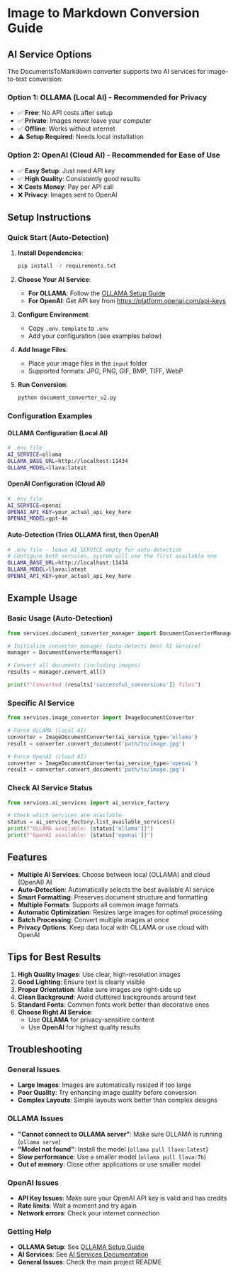 # Image to Markdown Conversion Guide

## AI Service Options

The DocumentsToMarkdown converter supports two AI services for image-to-text conversion:

### Option 1: OLLAMA (Local AI) - **Recommended for Privacy**
- ✅ **Free**: No API costs after setup
- ✅ **Private**: Images never leave your computer
- ✅ **Offline**: Works without internet
- ⚠️ **Setup Required**: Needs local installation

### Option 2: OpenAI (Cloud AI) - **Recommended for Ease of Use**
- ✅ **Easy Setup**: Just need API key
- ✅ **High Quality**: Consistently good results
- ❌ **Costs Money**: Pay per API call
- ❌ **Privacy**: Images sent to OpenAI

## Setup Instructions

### Quick Start (Auto-Detection)

1. **Install Dependencies**:
   ```bash
   pip install -r requirements.txt
   ```

2. **Choose Your AI Service**:
   - **For OLLAMA**: Follow the [OLLAMA Setup Guide](OLLAMA_SETUP_GUIDE.md)
   - **For OpenAI**: Get API key from https://platform.openai.com/api-keys

3. **Configure Environment**:
   - Copy `.env.template` to `.env`
   - Add your configuration (see examples below)

4. **Add Image Files**:
   - Place your image files in the `input` folder
   - Supported formats: JPG, PNG, GIF, BMP, TIFF, WebP

5. **Run Conversion**:
   ```bash
   python document_converter_v2.py
   ```

### Configuration Examples

#### OLLAMA Configuration (Local AI)
```bash
# .env file
AI_SERVICE=ollama
OLLAMA_BASE_URL=http://localhost:11434
OLLAMA_MODEL=llava:latest
```

#### OpenAI Configuration (Cloud AI)
```bash
# .env file
AI_SERVICE=openai
OPENAI_API_KEY=your_actual_api_key_here
OPENAI_MODEL=gpt-4o
```

#### Auto-Detection (Tries OLLAMA first, then OpenAI)
```bash
# .env file - leave AI_SERVICE empty for auto-detection
# Configure both services, system will use the first available one
OLLAMA_BASE_URL=http://localhost:11434
OLLAMA_MODEL=llava:latest
OPENAI_API_KEY=your_actual_api_key_here
```

## Example Usage

### Basic Usage (Auto-Detection)
```python
from services.document_converter_manager import DocumentConverterManager

# Initialize converter manager (auto-detects best AI service)
manager = DocumentConverterManager()

# Convert all documents (including images)
results = manager.convert_all()

print(f"Converted {results['successful_conversions']} files")
```

### Specific AI Service
```python
from services.image_converter import ImageDocumentConverter

# Force OLLAMA (local AI)
converter = ImageDocumentConverter(ai_service_type='ollama')
result = converter.convert_document('path/to/image.jpg')

# Force OpenAI (cloud AI)
converter = ImageDocumentConverter(ai_service_type='openai')
result = converter.convert_document('path/to/image.jpg')
```

### Check AI Service Status
```python
from services.ai_services import ai_service_factory

# Check which services are available
status = ai_service_factory.list_available_services()
print(f"OLLAMA available: {status['ollama']}")
print(f"OpenAI available: {status['openai']}")
```

## Features

- **Multiple AI Services**: Choose between local (OLLAMA) and cloud (OpenAI) AI
- **Auto-Detection**: Automatically selects the best available AI service
- **Smart Formatting**: Preserves document structure and formatting
- **Multiple Formats**: Supports all common image formats
- **Automatic Optimization**: Resizes large images for optimal processing
- **Batch Processing**: Convert multiple images at once
- **Privacy Options**: Keep data local with OLLAMA or use cloud with OpenAI

## Tips for Best Results

1. **High Quality Images**: Use clear, high-resolution images
2. **Good Lighting**: Ensure text is clearly visible
3. **Proper Orientation**: Make sure images are right-side up
4. **Clean Background**: Avoid cluttered backgrounds around text
5. **Standard Fonts**: Common fonts work better than decorative ones
6. **Choose Right AI Service**:
   - Use **OLLAMA** for privacy-sensitive content
   - Use **OpenAI** for highest quality results

## Troubleshooting

### General Issues
- **Large Images**: Images are automatically resized if too large
- **Poor Quality**: Try enhancing image quality before conversion
- **Complex Layouts**: Simple layouts work better than complex designs

### OLLAMA Issues
- **"Cannot connect to OLLAMA server"**: Make sure OLLAMA is running (`ollama serve`)
- **"Model not found"**: Install the model (`ollama pull llava:latest`)
- **Slow performance**: Use a smaller model (`ollama pull llava:7b`)
- **Out of memory**: Close other applications or use smaller model

### OpenAI Issues
- **API Key Issues**: Make sure your OpenAI API key is valid and has credits
- **Rate limits**: Wait a moment and try again
- **Network errors**: Check your internet connection

### Getting Help
- **OLLAMA Setup**: See [OLLAMA Setup Guide](OLLAMA_SETUP_GUIDE.md)
- **AI Services**: See [AI Services Documentation](AI_SERVICES.md)
- **General Issues**: Check the main project README
